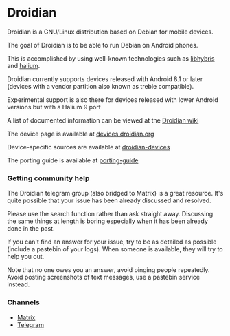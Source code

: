 Droidian
========

Droidian is a GNU/Linux distribution based on Debian for mobile devices.

The goal of Droidian is to be able to run Debian on Android phones.

This is accomplished by using well-known technologies such as [libhybris](https://github.com/libhybris/libhybris) and [halium](https://halium.org).

Droidian currently supports devices released with Android 8.1 or later (devices with a vendor partition also known as treble compatible).

Experimental support is also there for devices released with lower Android versions but with a Halium 9 port

A list of documented information can be viewed at the [Droidian wiki](https://github.com/droidian/droidian/wiki)

The device page is available at [devices.droidian.org](https://devices.droidian.org)

Device-specific sources are available at [droidian-devices](https://github.com/droidian-devices)

The porting guide is available at [porting-guide](https://github.com/droidian/porting-guide)


### Getting community help

The Droidian telegram group (also bridged to Matrix) is a great resource. It's quite possible that your issue has been already discussed and resolved.

Please use the search function rather than ask straight away. Discussing the same things at length is boring especially when it has been already done in the past.

If you can't find an answer for your issue, try to be as detailed as possible (include a pastebin of your logs). When someone is available, they will try to help you out.

Note that no one owes you an answer, avoid pinging people repeatedly. Avoid posting screenshots of text messages, use a pastebin service instead.

### Channels

* [Matrix](https://matrix.to/#/#droidian:matrix.org) 
* [Telegram](https://t.me/DroidianLinux)
